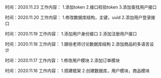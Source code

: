 



时间：2020.11.23
工作内容：
1.添加token
2.接口校验token
3.添加查找用户接口

时间：2020.11.20
工作内容：
1.修改数据库结构，主键，uuid
2.添加用户登录接口

时间：2020.11.19
工作内容：
1.添加用户身份接口
2.添加注册用户接口

时间：2020.11.18
工作内容：
1.跟徐老师讨论数据库结构
2.添加商品的多语言设计

时间：2020.11.17
工作内容：
1.修改用户模块
2.添加订单模块

时间：2020.11.16
工作内容：
1.搭建框架
2.创建数据库，用户模块，商品模块
